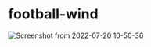 # football-wind

![Screenshot from 2022-07-20 10-50-36](https://user-images.githubusercontent.com/60771530/179940241-18748451-4883-40dd-9ba2-97e167d5db20.png)
